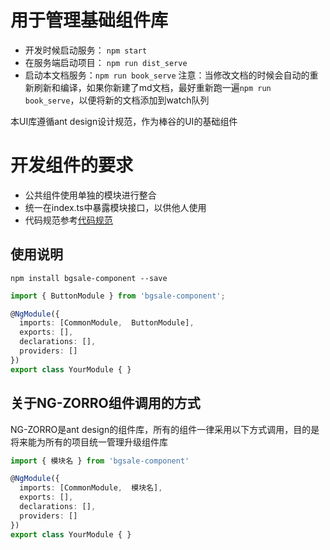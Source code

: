 # 用于管理基础组件库

- 开发时候启动服务： `npm start`
- 在服务端启动项目： `npm run dist_serve`
- 启动本文档服务：`npm run book_serve`
注意：当修改文档的时候会自动的重新刷新和编译，如果你新建了md文档，最好重新跑一遍`npm run book_serve`，以便将新的文档添加到watch队列


本UI库遵循ant design设计规范，作为棒谷的UI的基础组件


# 开发组件的要求
- 公共组件使用单独的模块进行整合
- 统一在index.ts中暴露模块接口，以供他人使用
- 代码规范参考[代码规范](doc/code_specs.md)


## 使用说明
`npm install bgsale-component --save`

``` typescript
import { ButtonModule } from 'bgsale-component';

@NgModule({
  imports: [CommonModule,  ButtonModule],
  exports: [],
  declarations: [],
  providers: []
})
export class YourModule { }

```

## 关于NG-ZORRO组件调用的方式

NG-ZORRO是ant design的组件库，所有的组件一律采用以下方式调用，目的是将来能为所有的项目统一管理升级组件库


``` typescript
import { 模块名 } from 'bgsale-component'

@NgModule({
  imports: [CommonModule,  模块名],
  exports: [],
  declarations: [],
  providers: []
})
export class YourModule { }


